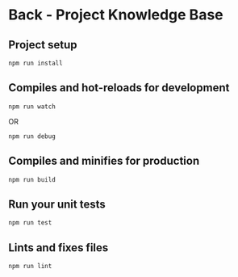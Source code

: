 # Back - Project Knowledge Base

## Project setup
```
npm run install
```

## Compiles and hot-reloads for development
```
npm run watch
```

OR

```
npm run debug
```

## Compiles and minifies for production
```
npm run build
```

## Run your unit tests
```
npm run test
```

## Lints and fixes files
```
npm run lint
```
